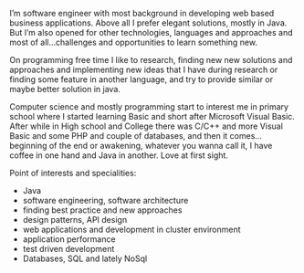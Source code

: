 I’m software engineer with most background in developing web based business applications. Above all I prefer elegant solutions, mostly in Java. But I’m also opened for other technologies, languages and approaches and most of all...challenges and opportunities to learn something new.

On programming free time I like to research, finding new new solutions and approaches and implementing new ideas that I have during research or finding some feature in another language, and try to provide similar or maybe better solution in java.

Computer science and mostly programming start to interest me in primary school where I started learning Basic and short after Microsoft Visual Basic. After while in High school and College there was C/C++ and more Visual Basic and some PHP and couple of databases, and then it comes…
beginning of the end or awakening, whatever you wanna call it, I have coffee in one hand and Java in another. Love at first sight. 


Point of interests and specialities:
  - Java
  - software engineering, software architecture
  - finding best practice and new approaches
  - design patterns, API design
  - web applications and development in cluster environment
  - application performance
  - test driven development
  - Databases, SQL and lately NoSql